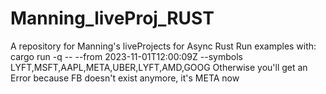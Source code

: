 # Manning_liveProj_RUST
A repository for Manning's liveProjects for Async Rust
Run examples with: cargo run -q -- --from 2023-11-01T12:00:09Z --symbols LYFT,MSFT,AAPL,META,UBER,LYFT,AMD,GOOG
Otherwise you'll get an Error because FB doesn't exist anymore, it's META now
  
